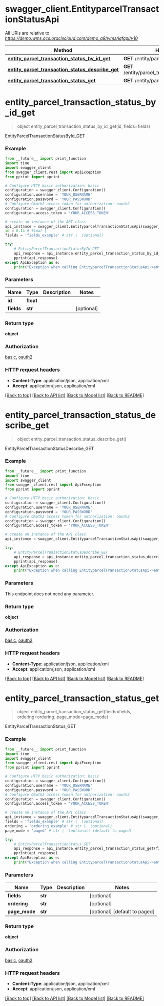 # swagger_client.EntityparcelTransactionStatusApi

All URIs are relative to *https://demo.wms.ocs.oraclecloud.com/demo_a9/wms/lgfapi/v10*

Method | HTTP request | Description
------------- | ------------- | -------------
[**entity_parcel_transaction_status_by_id_get**](EntityparcelTransactionStatusApi.md#entity_parcel_transaction_status_by_id_get) | **GET** /entity/parcel_transaction_status/{id} | EntityParcelTransactionStatusById_GET
[**entity_parcel_transaction_status_describe_get**](EntityparcelTransactionStatusApi.md#entity_parcel_transaction_status_describe_get) | **GET** /entity/parcel_transaction_status/describe | EntityParcelTransactionStatusDescribe_GET
[**entity_parcel_transaction_status_get**](EntityparcelTransactionStatusApi.md#entity_parcel_transaction_status_get) | **GET** /entity/parcel_transaction_status | EntityParcelTransactionStatus_GET


# **entity_parcel_transaction_status_by_id_get**
> object entity_parcel_transaction_status_by_id_get(id, fields=fields)

EntityParcelTransactionStatusById_GET



### Example
```python
from __future__ import print_function
import time
import swagger_client
from swagger_client.rest import ApiException
from pprint import pprint

# Configure HTTP basic authorization: basic
configuration = swagger_client.Configuration()
configuration.username = 'YOUR_USERNAME'
configuration.password = 'YOUR_PASSWORD'
# Configure OAuth2 access token for authorization: oauth2
configuration = swagger_client.Configuration()
configuration.access_token = 'YOUR_ACCESS_TOKEN'

# create an instance of the API class
api_instance = swagger_client.EntityparcelTransactionStatusApi(swagger_client.ApiClient(configuration))
id = 8.14 # float | 
fields = 'fields_example' # str |  (optional)

try:
    # EntityParcelTransactionStatusById_GET
    api_response = api_instance.entity_parcel_transaction_status_by_id_get(id, fields=fields)
    pprint(api_response)
except ApiException as e:
    print("Exception when calling EntityparcelTransactionStatusApi->entity_parcel_transaction_status_by_id_get: %s\n" % e)
```

### Parameters

Name | Type | Description  | Notes
------------- | ------------- | ------------- | -------------
 **id** | **float**|  | 
 **fields** | **str**|  | [optional] 

### Return type

**object**

### Authorization

[basic](../README.md#basic), [oauth2](../README.md#oauth2)

### HTTP request headers

 - **Content-Type**: application/json, application/xml
 - **Accept**: application/json, application/xml

[[Back to top]](#) [[Back to API list]](../README.md#documentation-for-api-endpoints) [[Back to Model list]](../README.md#documentation-for-models) [[Back to README]](../README.md)

# **entity_parcel_transaction_status_describe_get**
> object entity_parcel_transaction_status_describe_get()

EntityParcelTransactionStatusDescribe_GET



### Example
```python
from __future__ import print_function
import time
import swagger_client
from swagger_client.rest import ApiException
from pprint import pprint

# Configure HTTP basic authorization: basic
configuration = swagger_client.Configuration()
configuration.username = 'YOUR_USERNAME'
configuration.password = 'YOUR_PASSWORD'
# Configure OAuth2 access token for authorization: oauth2
configuration = swagger_client.Configuration()
configuration.access_token = 'YOUR_ACCESS_TOKEN'

# create an instance of the API class
api_instance = swagger_client.EntityparcelTransactionStatusApi(swagger_client.ApiClient(configuration))

try:
    # EntityParcelTransactionStatusDescribe_GET
    api_response = api_instance.entity_parcel_transaction_status_describe_get()
    pprint(api_response)
except ApiException as e:
    print("Exception when calling EntityparcelTransactionStatusApi->entity_parcel_transaction_status_describe_get: %s\n" % e)
```

### Parameters
This endpoint does not need any parameter.

### Return type

**object**

### Authorization

[basic](../README.md#basic), [oauth2](../README.md#oauth2)

### HTTP request headers

 - **Content-Type**: application/json, application/xml
 - **Accept**: application/json, application/xml

[[Back to top]](#) [[Back to API list]](../README.md#documentation-for-api-endpoints) [[Back to Model list]](../README.md#documentation-for-models) [[Back to README]](../README.md)

# **entity_parcel_transaction_status_get**
> object entity_parcel_transaction_status_get(fields=fields, ordering=ordering, page_mode=page_mode)

EntityParcelTransactionStatus_GET



### Example
```python
from __future__ import print_function
import time
import swagger_client
from swagger_client.rest import ApiException
from pprint import pprint

# Configure HTTP basic authorization: basic
configuration = swagger_client.Configuration()
configuration.username = 'YOUR_USERNAME'
configuration.password = 'YOUR_PASSWORD'
# Configure OAuth2 access token for authorization: oauth2
configuration = swagger_client.Configuration()
configuration.access_token = 'YOUR_ACCESS_TOKEN'

# create an instance of the API class
api_instance = swagger_client.EntityparcelTransactionStatusApi(swagger_client.ApiClient(configuration))
fields = 'fields_example' # str |  (optional)
ordering = 'ordering_example' # str |  (optional)
page_mode = 'paged' # str |  (optional) (default to paged)

try:
    # EntityParcelTransactionStatus_GET
    api_response = api_instance.entity_parcel_transaction_status_get(fields=fields, ordering=ordering, page_mode=page_mode)
    pprint(api_response)
except ApiException as e:
    print("Exception when calling EntityparcelTransactionStatusApi->entity_parcel_transaction_status_get: %s\n" % e)
```

### Parameters

Name | Type | Description  | Notes
------------- | ------------- | ------------- | -------------
 **fields** | **str**|  | [optional] 
 **ordering** | **str**|  | [optional] 
 **page_mode** | **str**|  | [optional] [default to paged]

### Return type

**object**

### Authorization

[basic](../README.md#basic), [oauth2](../README.md#oauth2)

### HTTP request headers

 - **Content-Type**: application/json, application/xml
 - **Accept**: application/json, application/xml

[[Back to top]](#) [[Back to API list]](../README.md#documentation-for-api-endpoints) [[Back to Model list]](../README.md#documentation-for-models) [[Back to README]](../README.md)

